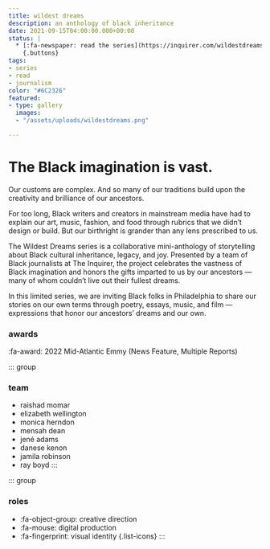 ```yaml
---
title: wildest dreams
description: an anthology of black inheritance
date: 2021-09-15T04:00:00.000+00:00
status: |
  * [:fa-newspaper: read the series](https://inquirer.com/wildestdreams)
    {.buttons}
tags:
- series
- read
- journalism
color: "#6C2326"
featured:
- type: gallery
  images:
  - "/assets/uploads/wildestdreams.png"

---
```


# The Black imagination is vast.

Our customs are complex. And so many of our traditions build upon the creativity and brilliance of our ancestors.

For too long, Black writers and creators in mainstream media have had to explain our art, music, fashion, and food through rubrics that we didn’t design or build. But our birthright is grander than any lens prescribed to us.

The Wildest Dreams series is a collaborative mini-anthology of storytelling about Black cultural inheritance, legacy, and joy. Presented by a team of Black journalists at The Inquirer, the project celebrates the vastness of Black imagination and honors the gifts imparted to us by our ancestors — many of whom couldn’t live out their fullest dreams.

In this limited series, we are inviting Black folks in Philadelphia to share our stories on our own terms through poetry, essays, music, and film — expressions that honor our ancestors’ dreams and our own.

### awards
:fa-award: 2022 Mid-Atlantic Emmy (News Feature, Multiple Reports)

<div class="grid-medium">

::: group
### team
* raishad momar
* elizabeth wellington
* monica herndon
* mensah dean
* jené adams
* danese kenon
* jamila robinson
* ray boyd
:::

::: group
### roles
* :fa-object-group: creative direction
* :fa-mouse: digital production
* :fa-fingerprint: visual identity
{.list-icons}
:::